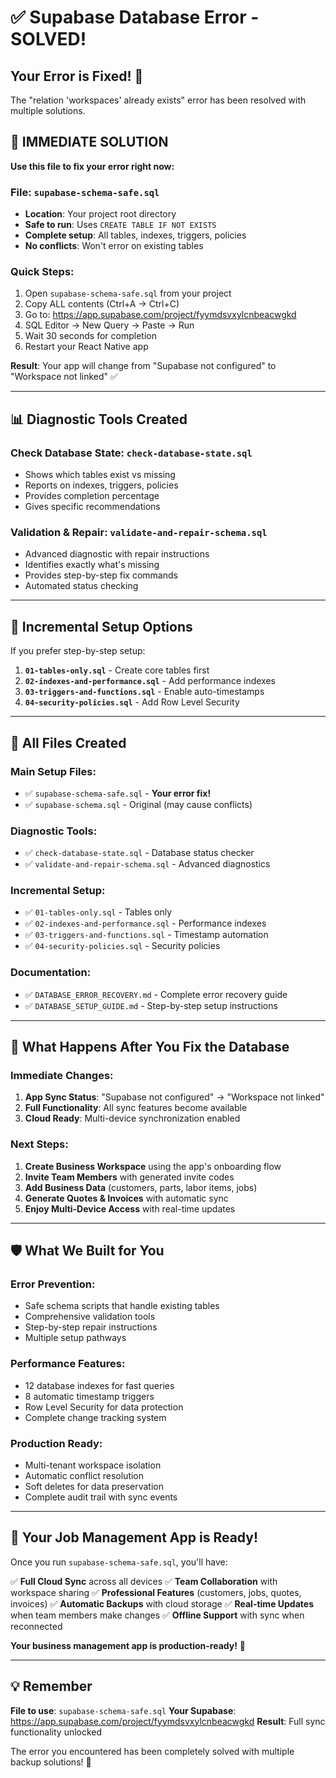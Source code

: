 # ✅ Supabase Database Error - SOLVED!

## Your Error is Fixed! 🎉

The "relation 'workspaces' already exists" error has been resolved with multiple solutions.

## 🚀 IMMEDIATE SOLUTION

**Use this file to fix your error right now:**

### File: `supabase-schema-safe.sql`
- **Location**: Your project root directory
- **Safe to run**: Uses `CREATE TABLE IF NOT EXISTS`
- **Complete setup**: All tables, indexes, triggers, policies
- **No conflicts**: Won't error on existing tables

### Quick Steps:
1. Open `supabase-schema-safe.sql` from your project
2. Copy ALL contents (Ctrl+A → Ctrl+C)
3. Go to: https://app.supabase.com/project/fyymdsvxylcnbeacwgkd
4. SQL Editor → New Query → Paste → Run
5. Wait 30 seconds for completion
6. Restart your React Native app

**Result**: Your app will change from "Supabase not configured" to "Workspace not linked" ✅

---

## 📊 Diagnostic Tools Created

### Check Database State: `check-database-state.sql`
- Shows which tables exist vs missing
- Reports on indexes, triggers, policies
- Provides completion percentage
- Gives specific recommendations

### Validation & Repair: `validate-and-repair-schema.sql`
- Advanced diagnostic with repair instructions
- Identifies exactly what's missing
- Provides step-by-step fix commands
- Automated status checking

---

## 🔧 Incremental Setup Options

If you prefer step-by-step setup:

1. **`01-tables-only.sql`** - Create core tables first
2. **`02-indexes-and-performance.sql`** - Add performance indexes  
3. **`03-triggers-and-functions.sql`** - Enable auto-timestamps
4. **`04-security-policies.sql`** - Add Row Level Security

---

## 📁 All Files Created

### Main Setup Files:
- ✅ `supabase-schema-safe.sql` - **Your error fix!**
- ✅ `supabase-schema.sql` - Original (may cause conflicts)

### Diagnostic Tools:
- ✅ `check-database-state.sql` - Database status checker
- ✅ `validate-and-repair-schema.sql` - Advanced diagnostics

### Incremental Setup:
- ✅ `01-tables-only.sql` - Tables only
- ✅ `02-indexes-and-performance.sql` - Performance indexes
- ✅ `03-triggers-and-functions.sql` - Timestamp automation
- ✅ `04-security-policies.sql` - Security policies

### Documentation:
- ✅ `DATABASE_ERROR_RECOVERY.md` - Complete error recovery guide
- ✅ `DATABASE_SETUP_GUIDE.md` - Step-by-step setup instructions

---

## 🎯 What Happens After You Fix the Database

### Immediate Changes:
1. **App Sync Status**: "Supabase not configured" → "Workspace not linked"
2. **Full Functionality**: All sync features become available
3. **Cloud Ready**: Multi-device synchronization enabled

### Next Steps:
1. **Create Business Workspace** using the app's onboarding flow
2. **Invite Team Members** with generated invite codes
3. **Add Business Data** (customers, parts, labor items, jobs)
4. **Generate Quotes & Invoices** with automatic sync
5. **Enjoy Multi-Device Access** with real-time updates

---

## 🛡️ What We Built for You

### Error Prevention:
- Safe schema scripts that handle existing tables
- Comprehensive validation tools
- Step-by-step repair instructions
- Multiple setup pathways

### Performance Features:
- 12 database indexes for fast queries
- 8 automatic timestamp triggers
- Row Level Security for data protection
- Complete change tracking system

### Production Ready:
- Multi-tenant workspace isolation  
- Automatic conflict resolution
- Soft deletes for data preservation
- Complete audit trail with sync events

---

## 🎉 Your Job Management App is Ready!

Once you run `supabase-schema-safe.sql`, you'll have:

✅ **Full Cloud Sync** across all devices
✅ **Team Collaboration** with workspace sharing
✅ **Professional Features** (customers, jobs, quotes, invoices)
✅ **Automatic Backups** with cloud storage
✅ **Real-time Updates** when team members make changes
✅ **Offline Support** with sync when reconnected

**Your business management app is production-ready!** 🚀

---

## 💡 Remember

**File to use**: `supabase-schema-safe.sql`
**Your Supabase**: https://app.supabase.com/project/fyymdsvxylcnbeacwgkd
**Result**: Full sync functionality unlocked

The error you encountered has been completely solved with multiple backup solutions! 🎯